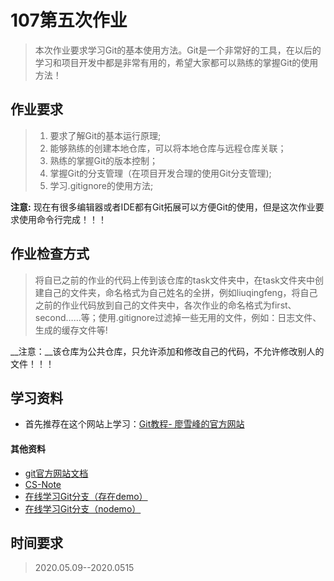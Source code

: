 # 107第五次作业
>本次作业要求学习Git的基本使用方法。Git是一个非常好的工具，在以后的学习和项目开发中都是非常有用的，希望大家都可以熟练的掌握Git的使用方法！
## 作业要求
>1. 要求了解Git的基本运行原理;
>2. 能够熟练的创建本地仓库，可以将本地仓库与远程仓库关联；
>3. 熟练的掌握Git的版本控制；
>4. 掌握Git的分支管理（在项目开发合理的使用Git分支管理);
>5. 学习.gitignore的使用方法;

__注意:__ 现在有很多编辑器或者IDE都有Git拓展可以方便Git的使用，但是这次作业要求使用命令行完成！！！
## 作业检查方式
>将自已之前的作业的代码上传到该仓库的task文件夹中，在task文件夹中创建自己的文件夹，命名格式为自己姓名的全拼，例如liuqingfeng，将自己之前的作业代码放到自己的文件夹中，各次作业的命名格式为first、second……等；使用.gitignore过滤掉一些无用的文件，例如：日志文件、生成的缓存文件等!

__注意：__该仓库为公共仓库，只允许添加和修改自己的代码，不允许修改别人的文件！！！
## 学习资料
* 首先推荐在这个网站上学习：[Git教程- 廖雪峰的官方网站](https://www.liaoxuefeng.com/wiki/896043488029600)
#### 其他资料
* [git官方网站文档](https://git-scm.com/book/zh/v2)
* [CS-Note](https://cyc2018.github.io/CS-Notes/#/notes/Git)
* [在线学习Git分支（存在demo）](https://learngitbranching.js.org/)
* [在线学习Git分支（nodemo）](https://learngitbranching.js.org/?nodemo=&locale=zh_CN)
## 时间要求
> 2020.05.09--2020.0515
